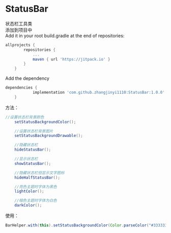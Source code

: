 # StatusBar
状态栏工具类  
添加到项目中  
Add it in your root build.gradle at the end of repositories:  
```gradle
allprojects {
		repositories {
			...
			maven { url 'https://jitpack.io' }
		}
	}
```  
Add the dependency  
```gradle
dependencies {
	        implementation 'com.github.zhangjinyi1110:StatusBar:1.0.0'
	}
```  
方法：  
```java
//设置状态栏背景颜色
    setStatusBackgroundColor();

    //设置状态栏背景图片
    setStatusBackgroundDrawable();

    //隐藏状态栏
    hideStatusBar();

    //显示状态栏
    showStatusBar();

    //隐藏状态栏但显示文字图标
    hideHalfStatusBar();

    //亮色主题时字体为黑色
    lightColor();

    //暗色主题时字体为白色
    darkColor();
```  
使用：  
```java
BarHelper.with(this).setStatusBackgroundColor(Color.parseColor("#333333")).lightColor();//设置状态栏颜色为#333333，字体颜色是黑色
```
